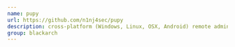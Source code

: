 ```yaml
---
name: pupy
url: https://github.com/n1nj4sec/pupy
description: cross-platform (Windows, Linux, OSX, Android) remote administration and post-exploitation tool mainly written in python. URL : https://github.com/n1nj4sec/pupy Groups : blackarch blackarch-automation blackarch-exploitation
group: blackarch
---
```

